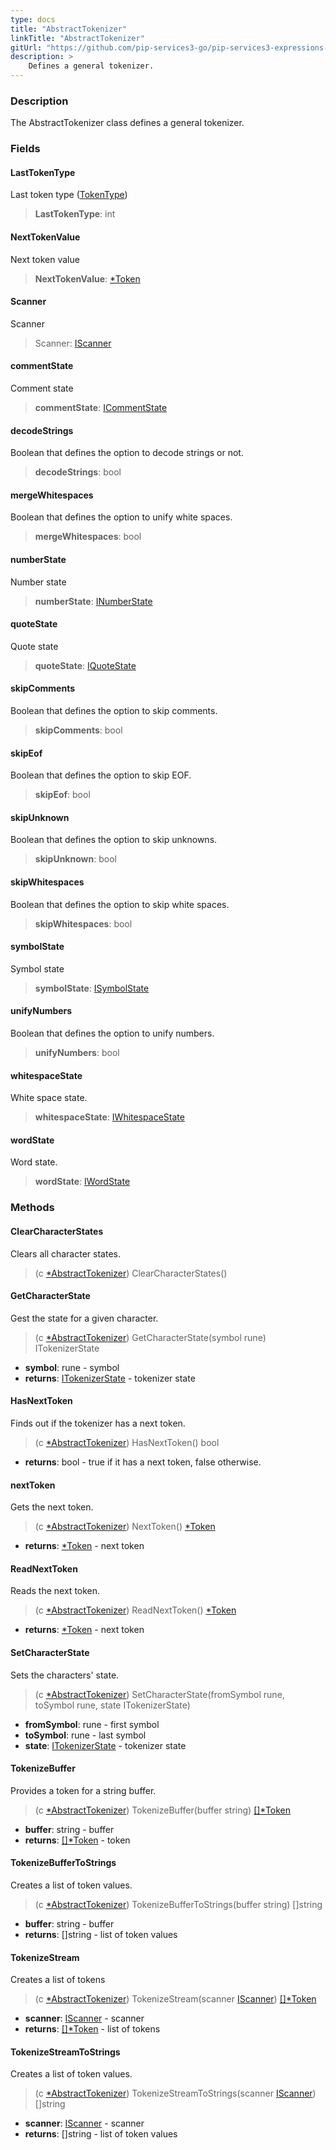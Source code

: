 ```yaml
---
type: docs
title: "AbstractTokenizer"
linkTitle: "AbstractTokenizer"
gitUrl: "https://github.com/pip-services3-go/pip-services3-expressions-go"
description: > 
    Defines a general tokenizer.
---
```


### Description

The AbstractTokenizer class defines a general tokenizer.

### Fields

<span class="hide-title-link">

#### LastTokenType
Last token type ([TokenType](../token_type))
> **LastTokenType**: int 

#### NextTokenValue
Next token value
> **NextTokenValue**: [*Token](../token)

#### Scanner
Scanner
> Scanner: [IScanner](../../io/iscanner)


#### commentState
Comment state
> **commentState**: [ICommentState](../icomment_state)


#### decodeStrings
Boolean that defines the option to decode strings or not.
> **decodeStrings**: bool


#### mergeWhitespaces
Boolean that defines the option to unify white spaces.
> **mergeWhitespaces**: bool


#### numberState
Number state
> **numberState**: [INumberState](../inumber_state)


#### quoteState
Quote state
> **quoteState**: [IQuoteState](../iquote_state)

#### skipComments
Boolean that defines the option to skip comments.
> **skipComments**: bool


#### skipEof
Boolean that defines the option to skip EOF.
> **skipEof**: bool

#### skipUnknown
Boolean that defines the option to skip unknowns.
> **skipUnknown**: bool


#### skipWhitespaces
Boolean that defines the option to skip white spaces.
> **skipWhitespaces**: bool


#### symbolState
Symbol state
> **symbolState**: [ISymbolState](../isymbol_state)

#### unifyNumbers
Boolean that defines the option to unify numbers.
> **unifyNumbers**: bool


#### whitespaceState
White space state.
> **whitespaceState**: [IWhitespaceState](../iwhitespace_state)


#### wordState
Word state.
> **wordState**: [IWordState](../iword_state)


</span>


### Methods


#### ClearCharacterStates
Clears all character states.

> (c [*AbstractTokenizer]()) ClearCharacterStates()

#### GetCharacterState
Gest the state for a given character.
> (c [*AbstractTokenizer]()) GetCharacterState(symbol rune) ITokenizerState

- **symbol**: rune - symbol
- **returns**: [ITokenizerState](../itokenizer_state) - tokenizer state

#### HasNextToken
Finds out if the tokenizer has a next token.
> (c [*AbstractTokenizer]()) HasNextToken() bool

- **returns**: bool - true if it has a next token, false otherwise.

#### nextToken
Gets the next token.
> (c [*AbstractTokenizer]()) NextToken() [*Token](../token)

- **returns**: [*Token](../token) - next token

#### ReadNextToken
Reads the next token.
> (c [*AbstractTokenizer]()) ReadNextToken() [*Token](../token)

- **returns**: [*Token](../token) - next token

#### SetCharacterState
Sets the characters' state.
> (c [*AbstractTokenizer]()) SetCharacterState(fromSymbol rune, toSymbol rune, state ITokenizerState) 

- **fromSymbol**: rune - first symbol
- **toSymbol**: rune - last symbol
- **state**: [ITokenizerState](../itokenizer_state) - tokenizer state

#### TokenizeBuffer
Provides a token for a string buffer.

> (c [*AbstractTokenizer]()) TokenizeBuffer(buffer string) [[]*Token](../token)

- **buffer**: string - buffer
- **returns**: [[]*Token](../token) - token

#### TokenizeBufferToStrings
Creates a list of token values.

> (c [*AbstractTokenizer]()) TokenizeBufferToStrings(buffer string) []string

- **buffer**: string - buffer
- **returns**: []string - list of token values


#### TokenizeStream
Creates a list of tokens

> (c [*AbstractTokenizer]()) TokenizeStream(scanner [IScanner](../../io/iscanner)) [[]*Token](../token)

- **scanner**: [IScanner](../../io/iscanner) - scanner
- **returns**: [[]*Token](../token) - list of tokens


#### TokenizeStreamToStrings
Creates a list of token values.

> (c [*AbstractTokenizer]()) TokenizeStreamToStrings(scanner [IScanner](../../io/iscanner)) []string

- **scanner**: [IScanner](../../io/iscanner) - scanner
- **returns**: []string - list of token values

